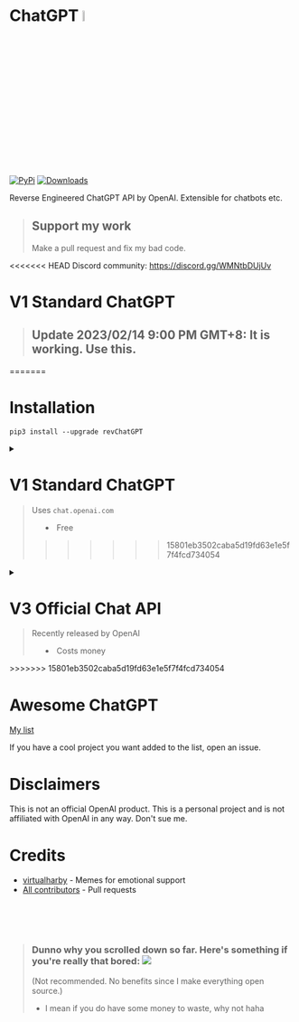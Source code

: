 # ChatGPT <img src="https://github.com/acheong08/ChatGPT/blob/main/logo.png?raw=true" width="7%"></img>

[![PyPi](https://img.shields.io/pypi/v/revChatGPT.svg)](https://pypi.python.org/pypi/revChatGPT)
[![Downloads](https://static.pepy.tech/badge/revchatgpt)](https://pypi.python.org/pypi/revChatGPT)

Reverse Engineered ChatGPT API by OpenAI. Extensible for chatbots etc.

> ## Support my work
> Make a pull request and fix my bad code.

<<<<<<< HEAD
Discord community: https://discord.gg/WMNtbDUjUv

# V1 Standard ChatGPT
> ## Update 2023/02/14 9:00 PM GMT+8: It is working. Use this.
=======
# Installation
`pip3 install --upgrade revChatGPT`

<details>

<summary>

# V1 Standard ChatGPT
> Uses `chat.openai.com`
> - Free
>>>>>>> 15801eb3502caba5d19fd63e1e5f7f4fcd734054

</summary>

> Proxy server Rate limit: 25 requests per 10 seconds (per IP)
>
> OpenAI rate limit: 50 requests per hour on free accounts. You can get around it with multi-account cycling
>
> Plus accounts has around 150 requests per hour rate limit

## Configuration

1. Create account on [OpenAI's ChatGPT](https://chat.openai.com/)
2. Save your email and password

### Authentication method: (Choose 1)
<<<<<<< HEAD
#### Email/Password
=======
#### - Email/Password
>>>>>>> 15801eb3502caba5d19fd63e1e5f7f4fcd734054
Not supported for Google/Microsoft accounts
```json
{
  "email": "email",
  "password": "your password"
}
```
<<<<<<< HEAD
#### Session token
=======
#### - Session token
>>>>>>> 15801eb3502caba5d19fd63e1e5f7f4fcd734054
Comes from cookies on chat.openai.com as "__Secure-next-auth.session-token"

```json
{
  "session_token": "..."
}
```
<<<<<<< HEAD
#### Access token
=======
#### - Access token
>>>>>>> 15801eb3502caba5d19fd63e1e5f7f4fcd734054
https://chat.openai.com/api/auth/session
```json
{
  "access_token": "<access_token>"
}
```

<<<<<<< HEAD
#### Optional configuration:
=======
#### - Optional configuration:
>>>>>>> 15801eb3502caba5d19fd63e1e5f7f4fcd734054

```json
{
  "conversation_id": "UUID...",
  "parent_id": "UUID...",
  "proxy": "...",
  "paid": false
}
```

3. Save this as `$HOME/.config/revChatGPT/config.json`
4. If you are using Windows, you will need to create an environment variable named ```HOME``` and set it to your home profile for the script to be able to locate the config.json file.

## Usage

### Command line

`python3 -m revChatGPT.V1`

```
<<<<<<< HEAD
!help - Show this message
!reset - Forget the current conversation
!config - Show the current configuration
!rollback x - Rollback the conversation (x being the number of messages to rollback)
!exit - Exit this program
```

### Developer API

=======
        ChatGPT - A command-line interface to OpenAI's ChatGPT (https://chat.openai.com/chat)
        Repo: github.com/acheong08/ChatGPT

Type '!help' to show a full list of commands

Logging in...

You:
(Press Esc followed by Enter to finish)
```

The command line interface supports multi-line inputs and allows navigation using arrow keys. Besides, you can also edit history inputs by arrow keys when the prompt is empty. It also completes your input if it finds matched previous prompts. To finish input, press `Esc` and then `Enter` as solely `Enter` itself is used for creating new line in multi-line mode.

Set the environment variable `NO_COLOR` to `true` to disable color output.


### Developer API

>>>>>>> 15801eb3502caba5d19fd63e1e5f7f4fcd734054
#### Basic example (streamed):
```python
from revChatGPT.V1 import Chatbot

chatbot = Chatbot(config={
  "email": "<your email>",
  "password": "<your password>"
})

print("Chatbot: ")
prev_text = ""
for data in chatbot.ask(
    "Hello world",
):
    message = data["message"][len(prev_text) :]
    print(message, end="", flush=True)
    prev_text = data["message"]
print()
```

#### Basic example (single result):

```python
from revChatGPT.V1 import Chatbot

chatbot = Chatbot(config={
  "email": "<your email>",
  "password": "<your password>"
})

prompt = "how many beaches does portugal have?"
response = ""

for data in chatbot.ask(
  prompt
):
    response = data["message"]

print(response)
```
#### All API methods
Refer to the [wiki](https://github.com/acheong08/ChatGPT/wiki/V1) for advanced developer usage.

<<<<<<< HEAD

> ## V2 Fast ChatGPT API is dead (broken by OpenAI)
=======
</details>


<details>

<summary>

# V3 Official Chat API
> Recently released by OpenAI
> - Costs money

</summary>

## Command line
`python3 -m revChatGPT.V3 --api_key <api_key>`

```

    ChatGPT - Official ChatGPT API
    Repo: github.com/acheong08/ChatGPT

    Type '!help' to show a full list of commands
    Press enter twice to submit your question.

    !help - Display this message
    !rollback n - Rollback the conversation by n messages
    !exit - Quit chat
```

## Developer API

### Basic example
```python
from revChatGPT.V3 import Chatbot
chatbot = Chatbot(api_key="<api_key>")
chatbot.ask("Hello world")
```

### Streaming example
```python
from revChatGPT.V3 import Chatbot
chatbot = Chatbot(api_key="<api_key>")
for data in chatbot.ask("Hello world"):
    print(data, end="", flush=True)
```

</details>
>>>>>>> 15801eb3502caba5d19fd63e1e5f7f4fcd734054



# Awesome ChatGPT

[My list](https://github.com/stars/acheong08/lists/awesome-chatgpt)

If you have a cool project you want added to the list, open an issue.

# Disclaimers

This is not an official OpenAI product. This is a personal project and is not affiliated with OpenAI in any way. Don't sue me.

# Credits

- [virtualharby](https://twitter.com/virtualharby) - Memes for emotional support
- [All contributors](https://github.com/acheong08/ChatGPT/graphs/contributors) - Pull requests

<br>
<br>
<br>

> ### Dunno why you scrolled down so far. Here's something if you're really that bored: <a href="https://www.buymeacoffee.com/acheong08"><img src="https://img.buymeacoffee.com/button-api/?text=Waste money&emoji=💸&slug=acheong08&button_colour=000000&font_colour=ffffff&font_family=Cookie&outline_colour=ffffff&coffee_colour=FFDD00" /></a>
> (Not recommended. No benefits since I make everything open source.)
> * I mean if you do have some money to waste, why not haha
